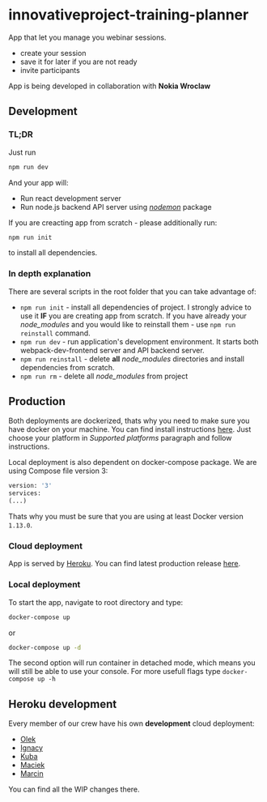 # innovativeproject-training-planner
App that let you manage you webinar sessions.
- create your session
- save it for later if you are not ready
- invite participants

App is being developed in collaboration with **Nokia Wroclaw**

## Development
### TL;DR

Just run
```bash 
npm run dev
```
And your app will:
- Run react development server
- Run node.js backend API server using [*nodemon*](https://www.npmjs.com/package/nodemon) package

If you are creacting app from scratch - please additionally run:
```bash
npm run init
```
to install all dependencies.

### In depth explanation
There are several scripts in the root folder that you can take advantage of:
- `npm run init` - install all dependencies of project. I strongly advice to use it **IF** you are creating app from scratch. If you have already your *node_modules* and you would like to reinstall them - use `npm run reinstall` command.
- `npm run dev` - run application's development environment. It starts both webpack-dev-frontend server and API backend server.
- `npm run reinstall` - delete **all** *node_modules* directories and install dependencies from scratch.
- `npm run rm` - delete all *node_modules* from project
## Production
Both deployments are dockerized, thats why you need to make sure you have docker on your machine. You can find install instructions [here](https://docs.docker.com/install/). Just choose your platform in *Supported platforms* paragraph and follow instructions. 

Local deployment is also dependent on docker-compose package. We are using Compose file version 3:
```Dockerfile
version: '3'
services: 
(...)
```
Thats why you must be sure that you are using at least Docker version `1.13.0`.
### Cloud deployment
App is served by [Heroku](https://www.heroku.com/). You can find latest production release [here](https://mittrainingplanner-master.herokuapp.com/).
### Local deployment
To start the app, navigate to root directory and type:
```bash
docker-compose up
```
or
```bash
docker-compose up -d
```
The second option will run container in detached mode, which means you will still be able to use your console. For more usefull flags type `docker-compose up -h`
## Heroku development
Every member of our crew have his own **development** cloud deployment:
- [Olek](https://mittrainingplanner-starmarek.herokuapp.com/)
- [Ignacy](https://mittrainingplanner-cvaniak.herokuapp.com/)
- [Kuba](https://mittrainingplanner-jaolejnik.herokuapp.com/)
- [Maciek](https://mittrainingplanner-mbednar22.herokuapp.com/)
- [Marcin](https://mittrainingplanner-mkomorek.herokuapp.com/)

You can find all the WIP changes there.
